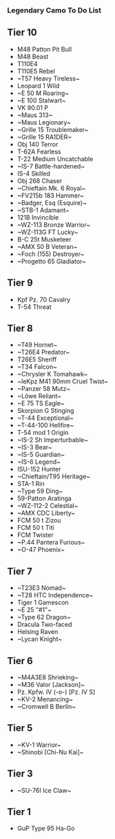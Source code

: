 ### Legendary Camo To Do List


**__Tier 10__**
---
- M48 Patton Pit Bull
- M48 Beast
- T110E4
- T110E5 Rebel
- ~T57 Heavy Tireless~
- Leopard 1 Wild
- ~E 50 M Roaring~
- ~E 100 Stalwart~
- VK 90.01 P
- ~Maus 313~
- ~Maus Legionary~
- ~Grille 15 Troublemaker~
- ~Grille 15 RA1DER~
- Obj 140 Terror
- T-62A Fearless
- T-22 Medium Uncatchable
- ~IS-7 Battle-hardened~
- IS-4 Skilled
- Obj 268 Chaser
- ~Chieftain Mk. 6 Royal~
- ~FV215b 183 Hammer~
- ~Badger, Esq (Esquire)~
- ~STB-1 Adamant~
- 121B Invincible
- ~WZ-113 Bronze Warrior~
- ~WZ-113G FT Lucky~
- B-C 25t Musketeer
- ~AMX 50 B Veteran~
- ~Foch (155) Destroyer~
- ~Progetto 65 Gladiator~

**__Tier 9__**
---
- Kpf Pz. 70 Cavalry
- T-54 Threat

**__Tier 8__**
---
- ~T49 Hornet~
- ~T26E4 Predator~
- T26E5 Sheriff
- ~T34 Falcon~
- ~Chrysler K Tomahawk~
- ~leKpz M41 90mm Cruel Twist~
- ~Panzer 58 Mutz~
- ~Löwe Reliant~
- ~E 75 TS Eagle~
- Skorpion G Stinging
- ~T-44 Exceptional~
- ~T-44-100 Hellfire~
- T-54 mod 1 Origin
- ~IS-2 Sh Imperturbable~
- ~IS-3 Bear~
- ~IS-5 Guardian~
- ~IS-6 Legend~
- ISU-152 Hunter
- ~Chieftain/T95 Heritage~
- STA-1 Rin
- ~Type 59 Ding~
- 59-Patton Aratinga 
- ~WZ-112-2 Celestial~
- ~AMX CDC Liberty~
- FCM 50 t Zizou
- FCM 50 t Titi
- FCM Twister
- ~P.44 Pantera Furious~
- ~O-47 Phoenix~

**__Tier 7__**
---
- ~T23E3 Nomad~
- ~T28 HTC Independence~
- Tiger 1 Gamescon
- ~E 25 "#1"~
- ~Type 62 Dragon~
- Dracula Two-faced
- Helsing Raven
- ~Lycan Knight~

**__Tier 6__**
---
- ~M4A3E8 Shrieking~
- ~M36 Valor [Jackson]~
- Pz. Kpfw. IV (-o-) [Pz. IV S]
- ~KV-2 Menancing~
- ~Cromwell B Berlin~

**__Tier 5__**
---
- ~KV-1 Warrior~
- ~Shinobi [Chi-Nu Kai]~

**__Tier 3__**
---
- ~SU-76I Ice Claw~

**__Tier 1__**
---
- GuP Type 95 Ha-Go
